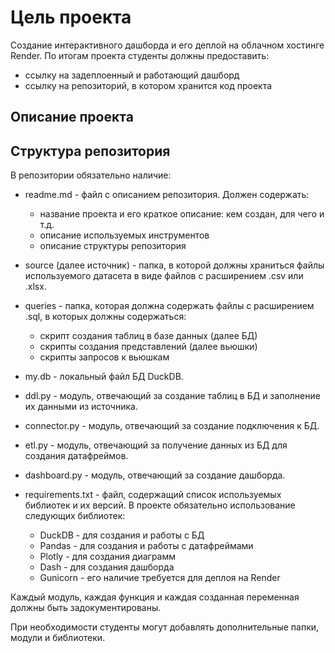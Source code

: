 # Цель проекта 
Создание интерактивного дашборда и его деплой на облачном хостинге Render. По итогам проекта студенты должны предоставить: 
 
- ссылку на задеплоенный и работающий дашборд 
- ссылку на репозиторий, в котором хранится код проекта 

## Описание проекта 

## Структура репозитория 

В репозитории обязательно наличие: 
 
- readme.md - файл с описанием репозитория. Должен содержать: 
  - название проекта и его краткое описание: кем создан, для чего и т.д. 
  - описание используемых инструментов 
  - описание структуры репозитория 
 
- source (далее источник) - папка, в которой должны храниться файлы используемого датасета в виде файлов с расширением .csv или .xlsx. 
 
- queries - папка, которая должна содержать файлы с расширением .sql, в которых должны содержаться: 
  - скрипт создания таблиц в базе данных (далее БД) 
  - скрипты создания представлений (далее вьюшки) 
  - скрипты запросов к вьюшкам 
 
- my.db - локальный файл БД DuckDB. 
 
- ddl.py - модуль, отвечающий за создание таблиц в БД и заполнение их данными из источника. 
 
- connector.py - модуль, отвечающий за создание подключения к БД. 
 
- etl.py - модуль, отвечающий за получение данных из БД для создания датафреймов. 
 
- dashboard.py - модуль, отвечающий за создание дашборда. 
 
- requirements.txt - файл, содержащий список используемых библиотек и их версий. В проекте обязательно использование следующих библиотек: 
  - DuckDB - для создания и работы с БД 
  - Pandas - для создания и работы с датафреймами 
  - Plotly - для создания диаграмм 
  - Dash - для создания дашборда 
  - Gunicorn - его наличие требуется для деплоя на Render 
 
Каждый модуль, каждая функция и каждая созданная переменная должны быть задокументированы. 
 
При необходимости студенты могут добавлять дополнительные папки, модули и библиотеки. 